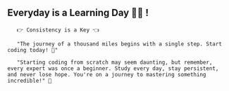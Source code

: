 ## Everyday is a Learning Day 👩‍💻 !
       👉 Consistency is a Key 👈

       "The journey of a thousand miles begins with a single step. Start coding today! 🚀" 

       "Starting coding from scratch may seem daunting, but remember, every expert was once a beginner. Study every day, stay persistent, and never lose hope. You're on a journey to mastering something incredible!" 🌟






